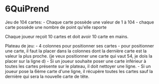 # 6QuiPrend

Jeu de 104 cartes:
    - Chaque carte possède une valeur de 1 à 104
    - chaque carte possède une nombre de point qu'elle raporte

Chaque joueur reçoit 10 cartes et doit avoir 10 carte en mains.

Plateau de jeu:
    - 4 colonnes pour positionner ses cartes
    - pour positionner une carte, il faut la placer dans la colonnes dont 
    la dernière carte est la valeur la plus proche.
    (je veux positionner une carte qui vaut 54, je dois la placer sur 
    la ligne d)
    - Si un joueur souhaite poser une carte inférieur à toutes les cartes
    présente sur le plateau, il doit nettoyer une ligne.
    - Si un joueur pose la 6ème carte d'une ligne, il récupère toutes les cartes
    sauf la dernière qui sera la nouvelle carte de tête.
